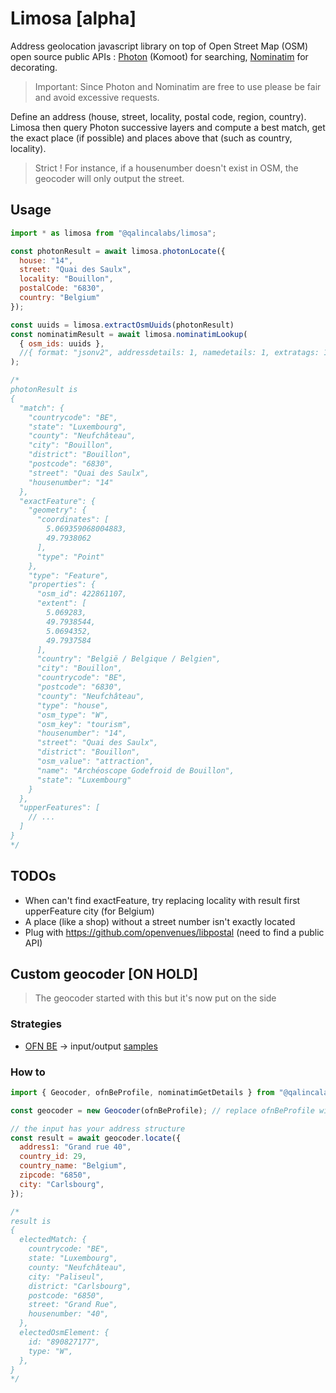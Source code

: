 # Limosa [alpha]

Address geolocation javascript library on top of Open Street Map (OSM) open source public APIs : [Photon](https://github.com/komoot/photon) (Komoot) for searching, [Nominatim](https://github.com/osm-search/Nominatim) for decorating.

> Important: Since Photon and Nominatim are free to use please be fair and avoid excessive requests.

Define an address (house, street, locality, postal code, region, country). Limosa then query Photon successive layers and compute a best match, get the exact place (if possible) and places above that (such as country, locality).

> Strict ! For instance, if a housenumber doesn't exist in OSM, the geocoder will only output the street.

## Usage

```javascript
import * as limosa from "@qalincalabs/limosa";

const photonResult = await limosa.photonLocate({
  house: "14",
  street: "Quai des Saulx",
  locality: "Bouillon",
  postalCode: "6830",
  country: "Belgium"
});

const uuids = limosa.extractOsmUuids(photonResult)
const nominatimResult = await limosa.nominatimLookup(
  { osm_ids: uuids },
  //{ format: "jsonv2", addressdetails: 1, namedetails: 1, extratags: 1 }
);

/*
photonResult is
{
  "match": {
    "countrycode": "BE",
    "state": "Luxembourg",
    "county": "Neufchâteau",
    "city": "Bouillon",
    "district": "Bouillon",
    "postcode": "6830",
    "street": "Quai des Saulx",
    "housenumber": "14"
  },
  "exactFeature": {
    "geometry": {
      "coordinates": [
        5.069359068004883,
        49.7938062
      ],
      "type": "Point"
    },
    "type": "Feature",
    "properties": {
      "osm_id": 422861107,
      "extent": [
        5.069283,
        49.7938544,
        5.0694352,
        49.7937584
      ],
      "country": "België / Belgique / Belgien",
      "city": "Bouillon",
      "countrycode": "BE",
      "postcode": "6830",
      "county": "Neufchâteau",
      "type": "house",
      "osm_type": "W",
      "osm_key": "tourism",
      "housenumber": "14",
      "street": "Quai des Saulx",
      "district": "Bouillon",
      "osm_value": "attraction",
      "name": "Archéoscope Godefroid de Bouillon",
      "state": "Luxembourg"
    }
  },
  "upperFeatures": [
    // ...
  ]
}
*/

```

## TODOs

* When can't find exactFeature, try replacing locality with result first upperFeature city (for Belgium)
* A place (like a shop) without a street number isn't exactly located
* Plug with https://github.com/openvenues/libpostal (need to find a public API)

## Custom geocoder [ON HOLD]

> The geocoder started with this but it's now put on the side

### Strategies

* [OFN BE](/configs/ofnBe.js) -> input/output [samples](https://github.com/qalincalabs/limosa/blob/main/configs/ofnBe.test.js#L20)

### How to

```javascript
import { Geocoder, ofnBeProfile, nominatimGetDetails } from "@qalincalabs/limosa";

const geocoder = new Geocoder(ofnBeProfile); // replace ofnBeProfile with your own defined profile

// the input has your address structure
const result = await geocoder.locate({
  address1: "Grand rue 40",
  country_id: 29,
  country_name: "Belgium",
  zipcode: "6850",
  city: "Carlsbourg",
});

/*
result is
{
  electedMatch: {
    countrycode: "BE",
    state: "Luxembourg",
    county: "Neufchâteau",
    city: "Paliseul",
    district: "Carlsbourg",
    postcode: "6850",
    street: "Grand Rue",
    housenumber: "40",
  },
  electedOsmElement: {
    id: "890827177",
    type: "W",
  },
}
*/
```